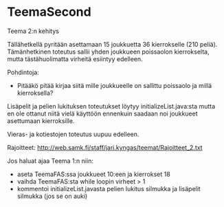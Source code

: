 # TeemaSecond
Teema 2:n kehitys

Tällähetkellä pyritään asettamaan 15 joukkuetta 36 kierrokselle (210 peliä). Tämänhetkinen toteutus sallii yhden joukkueen poissaolon kierrokselta, mutta tästähuolimatta virheitä esiintyy edelleen. 

Pohdintoja:
- Pitääkö pitää kirjaa siitä mille joukkueelle on sallittu poissaolo ja millä kierroksella?

Lisäpelit ja pelien lukituksen toteutukset löytyy initializeList.java:sta mutta en ole ottanut niitä vielä käyttöön ennenkuin saadaan noi joukkueet asettumaan kierroksille. 

Vieras- ja kotiestojen toteutus uupuu edelleen.

Rajoitteet:
http://web.samk.fi/staff/jari.kyngas/teemat/Rajoitteet_2.txt


Jos haluat ajaa Teema 1:n niin:
- aseta TeemaFAS:ssa joukkueet 10:een ja kierrokset 18
- vaihda TeemaFAS:sta while loopin virheet > 1 
- kommentoi initializeList.javasta pelien lukitus silmukka ja lisäpelit silmukka (jos se on auki)
